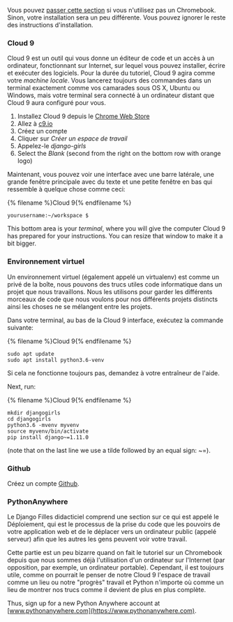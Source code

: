 Vous pouvez [passer cette section](http://tutorial.djangogirls.org/en/installation/#install-python) si vous n'utilisez pas un Chromebook. Sinon, votre installation sera un peu différente. Vous pouvez ignorer le reste des instructions d'installation.

### Cloud 9

Cloud 9 est un outil qui vous donne un éditeur de code et un accès à un ordinateur, fonctionnant sur Internet, sur lequel vous pouvez installer, écrire et exécuter des logiciels. Pour la durée du tutoriel, Cloud 9 agira comme votre *machine locale*. Vous lancerez toujours des commandes dans un terminal exactement comme vos camarades sous OS X, Ubuntu ou Windows, mais votre terminal sera connecté à un ordinateur distant que Cloud 9 aura configuré pour vous.

1. Installez Cloud 9 depuis le [Chrome Web Store](https://chrome.google.com/webstore/detail/cloud9/nbdmccoknlfggadpfkmcpnamfnbkmkcp)
2. Allez à [c9.io](https://c9.io)
3. Créez un compte
4. Cliquer sur *Créer un espace de travail*
5. Appelez-le *django-girls*
6. Select the *Blank* (second from the right on the bottom row with orange logo)

Maintenant, vous pouvez voir une interface avec une barre latérale, une grande fenêtre principale avec du texte et une petite fenêtre en bas qui ressemble à quelque chose comme ceci:

{% filename %}Cloud 9{% endfilename %}

    yourusername:~/workspace $
    

This bottom area is your *terminal*, where you will give the computer Cloud 9 has prepared for your instructions. You can resize that window to make it a bit bigger.

### Environnement virtuel

Un environnement virtuel (également appelé un virtualenv) est comme un privé de la boîte, nous pouvons des trucs utiles code informatique dans un projet que nous travaillons. Nous les utilisons pour garder les différents morceaux de code que nous voulons pour nos différents projets distincts ainsi les choses ne se mélangent entre les projets.

Dans votre terminal, au bas de la Cloud 9 interface, exécutez la commande suivante:

{% filename %}Cloud 9{% endfilename %}

    sudo apt update
    sudo apt install python3.6-venv
    

Si cela ne fonctionne toujours pas, demandez à votre entraîneur de l'aide.

Next, run:

{% filename %}Cloud 9{% endfilename %}

    mkdir djangogirls
    cd djangogirls
    python3.6 -mvenv myvenv
    source myvenv/bin/activate
    pip install django~=1.11.0
    

(note that on the last line we use a tilde followed by an equal sign: ~=).

### Github

Créez un compte [Github](https://github.com).

### PythonAnywhere

Le Django Filles didacticiel comprend une section sur ce qui est appelé le Déploiement, qui est le processus de la prise du code que les pouvoirs de votre application web et de le déplacer vers un ordinateur public (appelé serveur) afin que les autres les gens peuvent voir votre travail.

Cette partie est un peu bizarre quand on fait le tutoriel sur un Chromebook depuis que nous sommes déjà l'utilisation d'un ordinateur sur l'Internet (par opposition, par exemple, un ordinateur portable). Cependant, il est toujours utile, comme on pourrait le penser de notre Cloud 9 l'espace de travail comme un lieu ou notre "progrès" travail et Python n'importe où comme un lieu de montrer nos trucs comme il devient de plus en plus complète.

Thus, sign up for a new Python Anywhere account at [www.pythonanywhere.com](https://www.pythonanywhere.com).